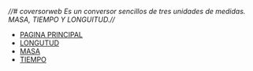 *//# coversorweb
Es un conversor sencillos de tres unidades de medidas. MASA, TIEMPO Y LONGUITUD.//*
<!doctype html>
<html Lang=es>

<head>
  <meta charset="iso-8859-1"> 
     <meta name="descripcion" content="CONVERSOR"> 
     <meta name="contenido" content="contenido"> 

<meta name="viewport" content="width=device-width, user-scalable=no, initial-scale=1.0, maximum-scale=1.0, minimum-scale=1.0">

<link rel ="stylesheet" type="text/css" href="stilo.css">

<title>"CONVERSOR"</title>
</head>




<body>

</header>
<div id="menu"> 

<ul>
<li><a href="Index.html">PAGINA PRINCIPAL</a></li>
<li><a href="longitud.html">LONGUTUD</a></li>
<li><a href="masa.html">MASA</a></li>
<li><a href="tiempo.html">TIEMPO</a></li>

</ul>



